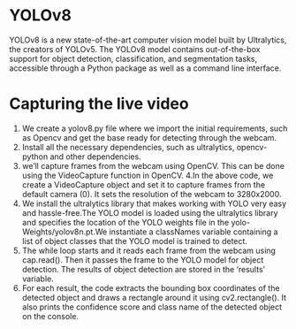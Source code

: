 # YOLOv8
YOLOv8 is a new state-of-the-art computer vision model built by Ultralytics, the creators of YOLOv5. The YOLOv8 model contains out-of-the-box support for object detection, classification, and segmentation tasks, accessible through a Python package as well as a command line interface.
# Capturing the live video
1. We create a yolov8.py file where we import the initial requirements, such as Opencv and get the base ready for detecting through the webcam.
2. Install all the necessary dependencies, such as ultralytics, opencv-python and other dependencies.
3. we’ll capture frames from the webcam using OpenCV. This can be done using the VideoCapture function in OpenCV.
4.In the above code, we create a VideoCapture object and set it to capture frames from the default camera (0). It sets the resolution of the webcam to 3280x2000. 
5. We install the ultralytics library that makes working with YOLO very easy and hassle-free.The YOLO model is loaded using the ultralytics library and specifies the location of the YOLO weights file in the yolo-Weights/yolov8n.pt.We instantiate a classNames variable containing a list of object classes that the YOLO model is trained to detect.
6. The while loop starts and it reads each frame from the webcam using cap.read(). Then it passes the frame to the YOLO model for object detection. The results of object detection are stored in the ‘results’ variable.
7. For each result, the code extracts the bounding box coordinates of the detected object and draws a rectangle around it using cv2.rectangle(). It also prints the confidence score and class name of the detected object on the console.
